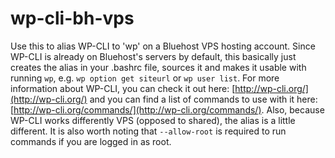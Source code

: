 wp-cli-bh-vps
=============

Use this to alias WP-CLI to 'wp' on a Bluehost VPS hosting account. Since WP-CLI is already on Bluehost's servers by default, this basically just creates the alias in your .bashrc file, sources it and makes it usable with running ```wp```, e.g. ```wp option get siteurl``` or ```wp user list```. For more information about WP-CLI, you can check it out here: [http://wp-cli.org/](http://wp-cli.org/) and you can find a list of commands to use with it here: [http://wp-cli.org/commands/](http://wp-cli.org/commands/). Also, because WP-CLI works differently VPS (opposed to shared), the alias is a little different. It is also worth noting that ```--allow-root``` is required to run commands if you are logged in as root.
